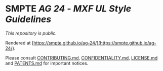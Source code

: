 # SMPTE _AG 24_ - _MXF UL Style Guidelines_

_This repository is *public*._

Rendered at [https://smpte.github.io/ag-24/](https://smpte.github.io/ag-24/).

Please consult [CONTRIBUTING.md](./CONTRIBUTING.md), [CONFIDENTIALITY.md](./CONFIDENTIALITY.md), [LICENSE.md](./LICENSE.md) and
[PATENTS.md](./PATENTS.md) for important notices.
